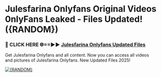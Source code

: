 # Julesfarina Onlyfans Original Videos 0nlyFans Leaked - Files Updated! ({RANDOM})

<h3>🔴 CLICK HERE 🌐==►► <a href="https://betterlinks.top/A2PfLJ" rel="nofollow">Julesfarina Onlyfans Updated Files</a></h3>

Get Julesfarina Onlyfans and all content. Now you can access all videos and pictures of Julesfarina Onlyfans. New Updated Files 2025!

[![{RANDOM}](https://i.imgur.com/ppqm5kG.gif)](https://betterlinks.top/A2PfLJ)